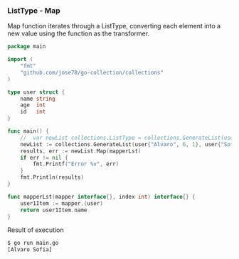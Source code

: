 ### ListType - Map
Map function iterates through a ListType, converting each element into a new value using the function as the transformer.


```go
package main

import (
	"fmt"
	"github.com/jose78/go-collection/collections"
)

type user struct {
	name string
	age  int
	id   int
}

func main() {
	//	var newList collections.ListType = collections.GenerateList(user{"Alvaro",6,1},user{"Sofia",3,2})
	newList := collections.GenerateList(user{"Alvaro", 6, 1}, user{"Sofia", 3, 2})
	results, err := newList.Map(mapperLst)
	if err != nil {
		fmt.Printf("Error %v", err)
	}
	fmt.Println(results)
}

func mapperLst(mapper interface{}, index int) interface{} {
	user1Item := mapper.(user)
	return user1Item.name
}
```
Result of execution

```bash
$ go run main.go 
[Alvaro Sofia]
```